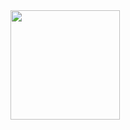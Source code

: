 <img src='https://github-readme-stats.vercel.app/api?username=Sophoca&count_private=true&show_icons=true' height='175px'/>
<!-- <img src='https://github-readme-stats.vercel.app/api/top-langs/?username=Sophoca&layout=compact&langs_count=6' height='175px'/> -->

<!--
**Sophoca/Sophoca** is a ✨ _special_ ✨ repository because its `README.md` (this file) appears on your GitHub profile.

Here are some ideas to get you started:

- 🔭 I’m currently working on ...
- 🌱 I’m currently learning ...
- 👯 I’m looking to collaborate on ...
- 🤔 I’m looking for help with ...
- 💬 Ask me about ...
- 📫 How to reach me: ...
- 😄 Pronouns: ...
- ⚡ Fun fact: ...
-->
 
